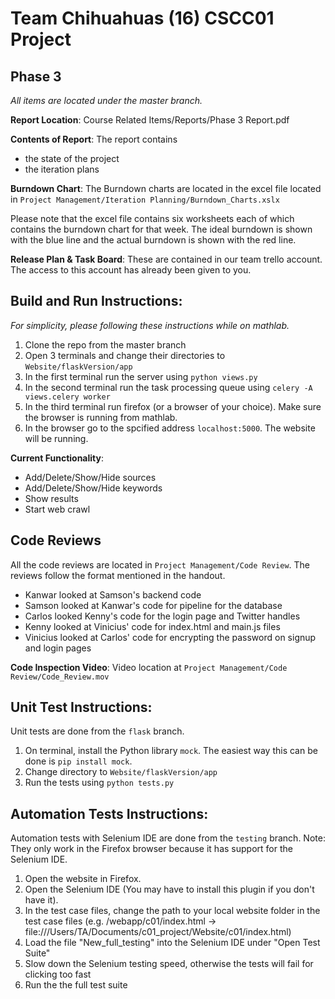 Team Chihuahuas (16) CSCC01 Project
===================================

Phase 3
-------
_All items are located under the master branch._

**Report Location**: Course Related Items/Reports/Phase 3 Report.pdf

**Contents of Report**: The report contains 

- the state of the project
- the iteration plans

**Burndown Chart**: The Burndown charts are located in the excel file located in `Project Management/Iteration Planning/Burndown_Charts.xslx`

Please note that the excel file contains six worksheets each of which contains the burndown chart for that week. The ideal burndown is shown with the blue line and the actual burndown is shown with the red line.

**Release Plan & Task Board**: These are contained in our team trello account. The access to this account has already been given to you.

Build and Run Instructions:
---------------------------
_For simplicity, please following these instructions while on mathlab._

1. Clone the repo from the master branch
2. Open 3 terminals and change their directories to `Website/flaskVersion/app`
3. In the first terminal run the server using `python views.py`
4. In the second terminal run the task processing queue using `celery -A views.celery worker`
5. In the third terminal run firefox (or a browser of your choice). Make sure the browser is running from mathlab.
6. In the browser go to the spcified address `localhost:5000`. The website will be running.

**Current Functionality**:
  
- Add/Delete/Show/Hide sources
- Add/Delete/Show/Hide keywords
- Show results
- Start web crawl

Code Reviews
-----------------------
All the code reviews are located in `Project Management/Code Review`. The reviews follow the format mentioned in the handout.
- Kanwar looked at Samson's backend code
- Samson looked at Kanwar's code for pipeline for the database
- Carlos looked Kenny's code for the login page and Twitter handles
- Kenny looked at Vinicius' code for index.html and main.js files
- Vinicius looked at Carlos' code for encrypting the password on signup and login pages

**Code Inspection Video**: Video location at `Project Management/Code Review/Code_Review.mov`

Unit Test Instructions:
-----------------------
Unit tests are done from the `flask` branch.

1. On terminal, install the Python library `mock`. The easiest way this can be done is `pip install mock`.
2. Change directory to `Website/flaskVersion/app`
3. Run the tests using `python tests.py`

Automation Tests Instructions:
------------------------------
Automation tests with Selenium IDE are done from the `testing` branch.
Note: They only work in the Firefox browser because it has support for the Selenium IDE.

1. Open the website in Firefox.
2. Open the Selenium IDE (You may have to install this plugin if you don't have it).
3. In the test case files, change the path to your local website folder in the test case files (e.g. <td>/webapp/c01/index.html</td> -> <td>file:///Users/TA/Documents/c01_project/Website/c01/index.html</td>)
4. Load the file "New_full_testing" into the Selenium IDE under "Open Test Suite"
5. Slow down the Selenium testing speed, otherwise the tests will fail for clicking too fast
6. Run the the full test suite
